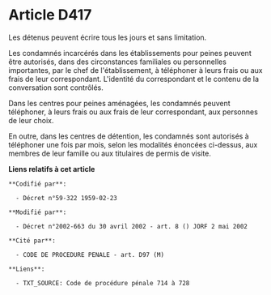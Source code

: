 # Article D417

Les détenus peuvent écrire tous les jours et sans limitation.

Les condamnés incarcérés dans les établissements pour peines peuvent être autorisés, dans des circonstances familiales ou
personnelles importantes, par le chef de l'établissement, à téléphoner à leurs frais ou aux frais de leur correspondant.
L'identité du correspondant et le contenu de la conversation sont contrôlés.

Dans les centres pour peines aménagées, les condamnés peuvent téléphoner, à leurs frais ou aux frais de leur correspondant,
aux personnes de leur choix.

En outre, dans les centres de détention, les condamnés sont autorisés à téléphoner une fois par mois, selon les modalités
énoncées ci-dessus, aux membres de leur famille ou aux titulaires de permis de visite.

**Liens relatifs à cet article**

	**Codifié par**:

	  - Décret n°59-322 1959-02-23

	**Modifié par**:

	  - Décret n°2002-663 du 30 avril 2002 - art. 8 () JORF 2 mai 2002

	**Cité par**:

	  - CODE DE PROCEDURE PENALE - art. D97 (M)

	**Liens**:

	  - TXT_SOURCE: Code de procédure pénale 714 à 728
